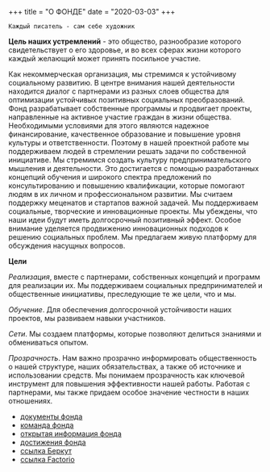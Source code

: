 +++
title = "О ФОНДЕ"
date = "2020-03-03"
+++

    
``` 
Каждый писатель - сам себе художник
```

 **Цель наших устремлений** - это общество, разнообразие которого свидетельствует о его здоровье, и во всех сферах жизни которого каждый желающий может принять посильное участие.
 
Как некоммерческая организация, мы стремимся к устойчивому социальному развитию.
В центре внимания нашей деятельности находится диалог с партнерами из разных слоев общества для оптимизации устойчивых позитивных социальных преобразований.
Фонд разрабатывает собственные программы и продвигает проекты, направленные на активное участие граждан в жизни общества. 
 	Необходимыми условиями для этого являются надежное финансирование, качественное образование и повышение уровня культуры и ответственности. Поэтому в нашей проектной работе мы поддерживаем людей в стремлении решать задачи по собственной инициативе.
Мы стремимся создать культуру предпринимательского мышления и деятельности. Это достигается с помощью разработанных концепций обучения и широкого спектра предложений по консультированию и повышению квалификации, которые помогают людям в их личном и профессиональном развитии. Мы считаем поддержку меценатов и стартапов важной задачей. Мы поддерживаем социальные, творческие и инновационные проекты. Мы убеждены, что наши идеи будут иметь долгосрочный позитивный эффект.
Особое внимание уделяется продвижению инновационных подходов к решению социальных проблем.
Мы предлагаем живую платформу для обсуждения насущных вопросов.


**Цели**

*Реализация*, вместе с партнерами, собственных концепций и программ для реализации их. Мы поддерживаем социальных предпринимателей и общественные инициативы, преследующие те же цели, что и мы.

*Обучение*. Для обеспечения долгосрочной устойчивости наших проектов, мы развиваем навыки участников.

*Сети*. Мы создаем платформы, которые позволяют делиться знаниями и обмениваться опытом.

*Прозрачность*. Нам важно прозрачно информировать общественность о нашей структуре, наших обязательствах, а также об источнике и использовании средств. Мы понимаем прозрачность как ключевой инструмент для повышения эффективности нашей работы. Работая с партнерами, мы также придаем особое значение честности в наших отношениях.


* [документы фонда](/about/docs)
* [команда фонда](/about/team)
* [открытая информация фонда](/about/info)
* [достижения фонда](/about/progress)
* [ссылка Беркут](https://docs.google.com/spreadsheets/d/1WtS1OZ0s9slGalLwIiWihkEmUCzq1eaN26V7mNbT3u0/edit#gid=0)
* [ссылка Factorio](http://192.168.0.24/Factorio_0.18.35/)

